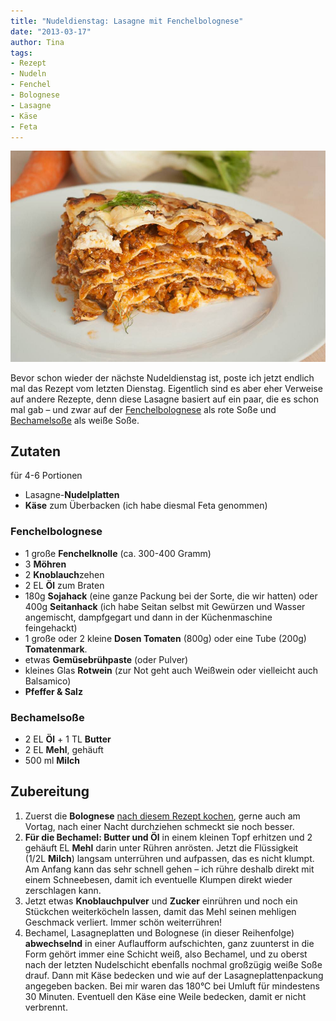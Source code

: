 ```yaml
---
title: "Nudeldienstag: Lasagne mit Fenchelbolognese"
date: "2013-03-17" 
author: Tina
tags:
- Rezept
- Nudeln
- Fenchel
- Bolognese
- Lasagne
- Käse
- Feta
---
```


![fenchellasagne](images/fenchellasagne.jpg)

Bevor schon wieder der nächste Nudeldienstag ist, poste ich jetzt endlich mal das Rezept vom letzten Dienstag. Eigentlich sind es aber eher Verweise auf andere Rezepte, denn diese Lasagne basiert auf ein paar, die es schon mal gab – und zwar auf der [Fenchelbolognese](/posts/2012/04/fenchelbolognese/ "Nudeln mit Fenchelbolognese") als rote Soße und [Bechamelsoße](/posts/2012/05/blumenkohl-mit-bechamelsose-und-semmelbrosel/ "Blumenkohl mit Bechamelsoße und Semmelbrösel") als weiße Soße.

## Zutaten

für 4-6 Portionen

- Lasagne-**Nudelplatten**
- **Käse** zum Überbacken (ich habe diesmal Feta genommen)

### Fenchelbolognese

- 1 große **Fenchelknolle** (ca. 300-400 Gramm)
- 3 **Möhren**
- 2 **Knoblauch**zehen
- 2 EL **Öl** zum Braten
- 180g **Sojahack** (eine ganze Packung bei der Sorte, die wir hatten) oder 400g **Seitanhack** (ich habe Seitan selbst mit Gewürzen und Wasser angemischt, dampfgegart und dann in der Küchenmaschine feingehackt)
- 1 große oder 2 kleine **Dosen Tomaten** (800g) oder eine Tube (200g) **Tomatenmark**.
- etwas **Gemüsebrühpaste** (oder Pulver)
- kleines Glas **Rotwein** (zur Not geht auch Weißwein oder vielleicht auch Balsamico)
- **Pfeffer & Salz**

### Bechamelsoße

- 2 EL **Öl** + 1 TL **Butter**
- 2 EL **Mehl**, gehäuft
- 500 ml **Milch**

## Zubereitung

1. Zuerst die **Bolognese** [nach diesem Rezept kochen](/posts/2012/04/fenchelbolognese/ "Nudeln mit Fenchelbolognese"), gerne auch am Vortag, nach einer Nacht durchziehen schmeckt sie noch besser.
2. **Für die Bechamel: Butter und Öl** in einem kleinen Topf erhitzen und 2 gehäuft EL **Mehl** darin unter Rühren anrösten. Jetzt die Flüssigkeit (1/2L **Milch**) langsam unterrühren und aufpassen, das es nicht klumpt. Am Anfang kann das sehr schnell gehen – ich rühre deshalb direkt mit einem Schneebesen, damit ich eventuelle Klumpen direkt wieder zerschlagen kann.
3. Jetzt etwas **Knoblauchpulver** und **Zucker** einrühren und noch ein Stückchen weiterköcheln lassen, damit das Mehl seinen mehligen Geschmack verliert. Immer schön weiterrühren!
4. Bechamel, Lasagneplatten und Bolognese (in dieser Reihenfolge) **abwechselnd** in einer Auflaufform aufschichten, ganz zuunterst in die Form gehört immer eine Schicht weiß, also Bechamel, und zu oberst nach der letzten Nudelschicht ebenfalls nochmal großzügig weiße Soße drauf. Dann mit Käse bedecken und wie auf der Lasagneplattenpackung angegeben backen. Bei mir waren das 180°C bei Umluft für mindestens 30 Minuten. Eventuell den Käse eine Weile bedecken, damit er nicht verbrennt.
